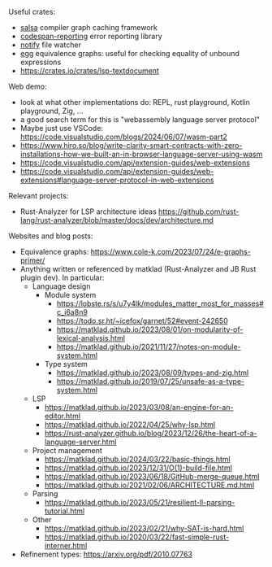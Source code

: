 Useful crates:
* [salsa](http://salsa-rs.github.io/salsa/) compiler graph caching framework
* [codespan-reporting](https://docs.rs/codespan-reporting/0.9.0/codespan_reporting/) error reporting library
* [notify](https://docs.rs/notify/4.0.15/notify/) file watcher
* [egg](https://egraphs-good.github.io/) equivalence graphs: useful for checking equality of unbound expressions
* https://crates.io/crates/lsp-textdocument

Web demo:

* look at what other implementations do: REPL, rust playground, Kotlin playground, Zig, ...
* a good search term for this is "webassembly language server protocol"
* Maybe just use VSCode: https://code.visualstudio.com/blogs/2024/06/07/wasm-part2
* https://www.hiro.so/blog/write-clarity-smart-contracts-with-zero-installations-how-we-built-an-in-browser-language-server-using-wasm
* https://code.visualstudio.com/api/extension-guides/web-extensions
* https://code.visualstudio.com/api/extension-guides/web-extensions#language-server-protocol-in-web-extensions

Relevant projects:

* Rust-Analyzer for LSP architecture
  ideas https://github.com/rust-lang/rust-analyzer/blob/master/docs/dev/architecture.md

Websites and blog posts:

* Equivalence graphs: https://www.cole-k.com/2023/07/24/e-graphs-primer/
* Anything written or referenced by matklad (Rust-Analyzer and JB Rust plugin dev). In particular:
  * Language design
    * Module system
      * https://lobste.rs/s/u7y4lk/modules_matter_most_for_masses#c_i6a8n9
      * https://todo.sr.ht/~icefox/garnet/52#event-242650
      * https://matklad.github.io/2023/08/01/on-modularity-of-lexical-analysis.html
      * https://matklad.github.io/2021/11/27/notes-on-module-system.html
    * Type system
      * https://matklad.github.io/2023/08/09/types-and-zig.html
      * https://matklad.github.io/2019/07/25/unsafe-as-a-type-system.html
  * LSP
    * https://matklad.github.io/2023/03/08/an-engine-for-an-editor.html
    * https://matklad.github.io/2022/04/25/why-lsp.html
    * https://rust-analyzer.github.io/blog/2023/12/26/the-heart-of-a-language-server.html
  * Project management
    * https://matklad.github.io/2024/03/22/basic-things.html
    * https://matklad.github.io/2023/12/31/O(1)-build-file.html
    * https://matklad.github.io/2023/06/18/GitHub-merge-queue.html
    * https://matklad.github.io/2021/02/06/ARCHITECTURE.md.html
  * Parsing
    * https://matklad.github.io/2023/05/21/resilient-ll-parsing-tutorial.html
  * Other
    * https://matklad.github.io/2023/02/21/why-SAT-is-hard.html
    * https://matklad.github.io/2020/03/22/fast-simple-rust-interner.html
* Refinement types: https://arxiv.org/pdf/2010.07763